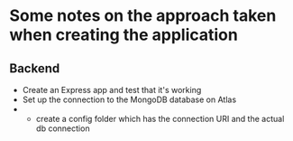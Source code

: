 # Some notes on the approach taken when creating the application

## Backend

- Create an Express app and test that it's working
- Set up the connection to the MongoDB database on Atlas
- - create a config folder which has the connection URI and the actual db connection
